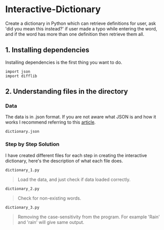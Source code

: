# Interactive-Dictionary
Create a dictionary in Python which can retrieve definitions for user, ask 'did you mean this instead?' if user made a typo while entering the word, and if the word has more than one definition then retrieve them all.

## 1. Installing dependencies

Installing dependencies is the first thing you want to do.
```
import json
import difflib
```

## 2. Understanding files in the directory

### Data
The data is in .json format. If you are not aware what JSON is and how it works I recommend referring to this [article](https://developers.squarespace.com/what-is-json/).
```
dictionary.json
```

### Step by Step Solution
I have created different files for each step in creating the interactive dictionary, here's the description of what each file does. 

``` 
dictionary_1.py
```
> Load the data, and just check if data loaded correctly.

```
dictionary_2.py
```
> Check for non-existing words.

```
dictionary_3.py
```
> Removing the case-sensitivity from the program. For example 'Rain' and 'rain' will give same output.
